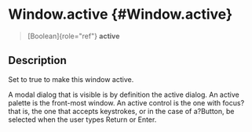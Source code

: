Window.active {#Window.active}
=============

> [Boolean]{role="ref"} **active**

Description
-----------

Set to true to make this window active.

A modal dialog that is visible is by definition the active dialog. An
active palette is the front-most window. An active control is the one
with focus?that is, the one that accepts keystrokes, or in the case of
a?Button, be selected when the user types Return or Enter.
